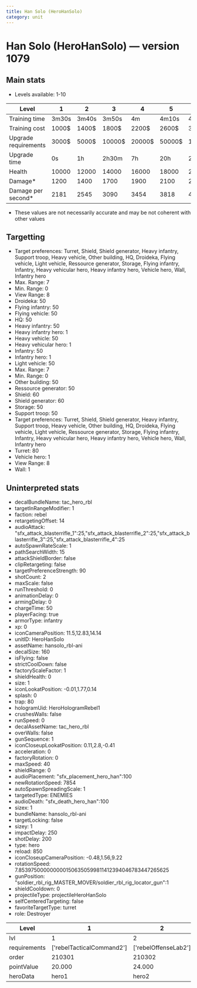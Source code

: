 ```yaml
---
title: Han Solo (HeroHanSolo)
category: unit
---
```


# Han Solo (HeroHanSolo) — version 1079

## Main stats

  * Levels available: 1-10

|Level               |1    |2    |3     |4     |5     |6      |7      |8      |9       |10      |
|--------------------|-----|-----|------|------|------|-------|-------|-------|--------|--------|
|Training time       |3m30s|3m40s|3m50s |4m    |4m10s |4m20s  |4m30s  |9m20s  |9m40s   |10m     |
|Training cost       |1000$|1400$|1800$ |2200$ |2600$ |3000$  |3400$  |4000$  |4200$   |4600$   |
|Upgrade requirements|3000$|5000$|10000$|20000$|50000$|135000$|225000$|450000$|1500000$|2500000$|
|Upgrade time        |0s   |1h   |2h30m |7h    |20h   |2d12h  |4d     |6d     |1w1d    |1w5d    |
|Health              |10000|12000|14000 |16000 |18000 |20000  |22000  |24000  |26000   |30000   |
|Damage*             |1200 |1400 |1700  |1900  |2100  |2400   |2700   |2900   |3100    |3600    |
|Damage per second*  |2181 |2545 |3090  |3454  |3818  |4363   |4909   |5272   |5636    |6545    |

* These values are not necessarily accurate and may be not coherent with other values

## Targetting

  * Target preferences: Turret, Shield, Shield generator, Heavy infantry, Support troop, Heavy vehicle, Other building, HQ, Droideka, Flying vehicle, Light vehicle, Ressource generator, Storage, Flying infantry, Infantry, Heavy vehicular hero, Heavy infantry hero, Vehicle hero, Wall, Infantry hero
  * Max. Range: 7
  * Min. Range: 0
  * View Range: 8
  * Droideka: 50
  * Flying infantry: 50
  * Flying vehicle: 50
  * HQ: 50
  * Heavy infantry: 50
  * Heavy infantry hero: 1
  * Heavy vehicle: 50
  * Heavy vehicular hero: 1
  * Infantry: 50
  * Infantry hero: 1
  * Light vehicle: 50
  * Max. Range: 7
  * Min. Range: 0
  * Other building: 50
  * Ressource generator: 50
  * Shield: 60
  * Shield generator: 60
  * Storage: 50
  * Support troop: 50
  * Target preferences: Turret, Shield, Shield generator, Heavy infantry, Support troop, Heavy vehicle, Other building, HQ, Droideka, Flying vehicle, Light vehicle, Ressource generator, Storage, Flying infantry, Infantry, Heavy vehicular hero, Heavy infantry hero, Vehicle hero, Wall, Infantry hero
  * Turret: 80
  * Vehicle hero: 1
  * View Range: 8
  * Wall: 1

## Uninterpreted stats

  * decalBundleName: tac_hero_rbl
  * targetInRangeModifier: 1
  * faction: rebel
  * retargetingOffset: 14
  * audioAttack: "sfx_attack_blasterrifle_1":25,"sfx_attack_blasterrifle_2":25,"sfx_attack_blasterrifle_3":25,"sfx_attack_blasterrifle_4":25
  * autoSpawnRateScale: 1
  * pathSearchWidth: 15
  * attackShieldBorder: false
  * clipRetargeting: false
  * targetPreferenceStrength: 90
  * shotCount: 2
  * maxScale: false
  * runThreshold: 0
  * animationDelay: 0
  * armingDelay: 0
  * chargeTime: 50
  * playerFacing: true
  * armorType: infantry
  * xp: 0
  * iconCameraPosition: 11.5,12.83,14.14
  * unitID: HeroHanSolo
  * assetName: hansolo_rbl-ani
  * decalSize: 160
  * isFlying: false
  * strictCoolDown: false
  * factoryScaleFactor: 1
  * shieldHealth: 0
  * size: 1
  * iconLookatPosition: -0.01,1.77,0.14
  * splash: 0
  * trap: 80
  * hologramUid: HeroHologramRebel1
  * crushesWalls: false
  * runSpeed: 0
  * decalAssetName: tac_hero_rbl
  * overWalls: false
  * gunSequence: 1
  * iconCloseupLookatPosition: 0.11,2.8,-0.41
  * acceleration: 0
  * factoryRotation: 0
  * maxSpeed: 40
  * shieldRange: 0
  * audioPlacement: "sfx_placement_hero_han":100
  * newRotationSpeed: 7854
  * autoSpawnSpreadingScale: 1
  * targetedType: ENEMIES
  * audioDeath: "sfx_death_hero_han":100
  * sizex: 1
  * bundleName: hansolo_rbl-ani
  * targetLocking: false
  * sizey: 1
  * impactDelay: 250
  * shotDelay: 200
  * type: hero
  * reload: 850
  * iconCloseupCameraPosition: -0.48,1.56,9.22
  * rotationSpeed: 7.8539750000000001506350599811412394046783447265625
  * gunPosition: "soldier_rbl_rig_MASTER_MOVER/soldier_rbl_rig_locator_gun":1
  * shieldCooldown: 0
  * projectileType: projectileHeroHanSolo
  * selfCenteredTargeting: false
  * favoriteTargetType: turret
  * role: Destroyer

|Level       |1                        |2                   |3                   |4                   |5                   |6                   |7                   |8                   |9                   |10                   |
|------------|-------------------------|--------------------|--------------------|--------------------|--------------------|--------------------|--------------------|--------------------|--------------------|---------------------|
|lvl         |1                        |2                   |3                   |4                   |5                   |6                   |7                   |8                   |9                   |10                   |
|requirements|['rebelTacticalCommand2']|['rebelOffenseLab2']|['rebelOffenseLab3']|['rebelOffenseLab4']|['rebelOffenseLab5']|['rebelOffenseLab6']|['rebelOffenseLab7']|['rebelOffenseLab8']|['rebelOffenseLab9']|['rebelOffenseLab10']|
|order       |210301                   |210302              |210303              |210304              |210305              |210306              |210307              |210308              |210309              |210310               |
|pointValue  |20.000                   |24.000              |28.000              |32.000              |36.000              |40.000              |44.000              |48.000              |52.000              |60.000               |
|heroData    |hero1                    |hero2               |hero3               |hero4               |hero5               |hero6               |hero7               |hero8               |hero9               |hero10               |

